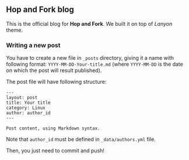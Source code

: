 ## Hop and Fork blog ##
This is the official blog for **Hop and Fork**. We built it on top of *Lanyon* theme.

### Writing a new post ###
You have to create a new file in `_posts` directory, giving it a name with
following format: `YYYY-MM-DD-Your-title.md` (where `YYYY-MM-DD` is the date
on which the post will result published).  

The post file will have following structure:

	---
	layout: post
	title: Your title
	category: Linux
	author: author_id
	---

	Post content, using Markdown syntax.

Note that `author_id` must be defined in `_data/authors.yml` file.

Then, you just need to commit and
push!


